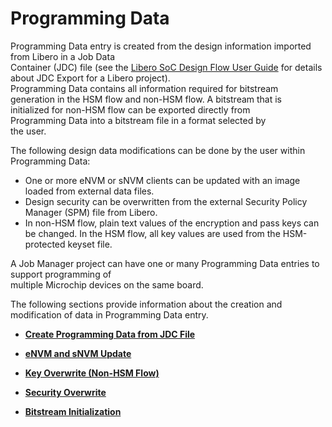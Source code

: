 # Programming Data

Programming Data entry is created from the design information imported from Libero in a Job Data<br /> Container \(JDC\) file \(see the [Libero SoC Design Flow User Guide](http://coredocs.s3.amazonaws.com/Libero/2025_1/Tool/libero_ecf_ug.pdf) for details about JDC Export for a Libero project\).<br /> Programming Data contains all information required for bitstream<br /> generation in the HSM flow and non-HSM flow. A bitstream that is<br /> initialized for non-HSM flow can be exported directly from<br /> Programming Data into a bitstream file in a format selected by<br /> the user.

The following design data modifications can be done by the user within Programming Data:

-   One or more eNVM or sNVM clients can be updated with an image loaded from external data files.
-   Design security can be overwritten from the external Security Policy Manager \(SPM\) file from Libero.
-   In non-HSM flow, plain text values of the encryption and pass keys can be changed. In the HSM flow, all key values are used from the HSM-protected keyset file.

A Job Manager project can have one or many Programming Data entries to support programming of<br /> multiple Microchip devices on the same board.

The following sections provide information about the creation and modification of data in Programming Data entry.

-   **[Create Programming Data from JDC File](GUID-852738E6-4892-4117-AC31-929F16423144.md)**  

-   **[eNVM and sNVM Update](GUID-8FD59B61-D4B8-44D0-B875-C513C3C59040.md)**  

-   **[Key Overwrite \(Non-HSM Flow\)](GUID-B2F59F83-912F-4ABB-8F5F-1A5D51968ADD.md)**  

-   **[Security Overwrite](GUID-2B5A7D4B-567C-41A1-AB23-3D965548F07F.md)**  

-   **[Bitstream Initialization](GUID-AC75F06B-DF1E-4A82-B3BF-C36BE474B68A.md#)**  


